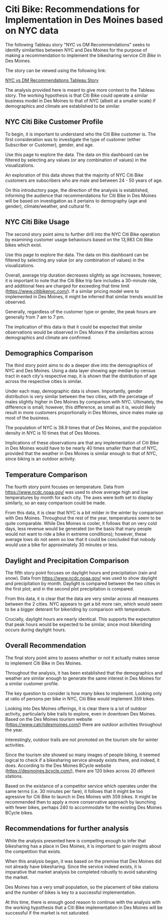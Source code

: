 # Citi Bike: Recommendations for Implementation in Des Moines based on NYC data
The following Tableau story "NYC vs DM Recommendations" seeks to identify similarities between NYC and Des Moines for the purpose of making a recommendation to implement the bikesharing service *Citi Bike* in Des Moines.

The story can be viewed using the following link:

[NYC vs DM Recommendations Tableau Story]("https://public.tableau.com/profile/karen.bennis#!/vizhome/BikesharingNYCandDesMoines/NYCvsDMRecommendations")

The analysis provided here is meant to give more context to the Tableau story. The working hypothesis is that Citi Bike could operate a similar business model in Des Moines to that of NYC (albeit at a smaller scale) if demographics and climate are established to be similar.

## NYC Citi Bike Customer Profile
To begin, it is important to understand who the Citi Bike customer is. The first consideration was to investigate the type of customer (either Subscriber or Customer), gender, and age.

Use this page to explore the data. The data on this dashboard can be filtered by selecting any values (or any combination of values) in the visualizations.

An exploration of this data shows that the majority of NYC Citi Bike customers are subscribers who are male and between 24 - 50 years of age.

On this introductory page, the direction of the analysis is established, informing the audience that recommendations for Citi Bike in Des Moines will be based on investigation as it pertains to demography (age and gender), climate/weather, and cultural fit.

## NYC Citi Bike Usage
The second story point aims to further drill into the NYC Citi Bike operation by examining customer usage behaviours based on the 13,983 Citi Bike bikes which exist.

Use this page to explore the data. The data on this dashboard can be filtered by selecting any value (or any combination of values) in the visualizations.

Overall, average trip duration decreases slightly as age increases; however, it is important to note that the Citi Bike trip fare includes a 30-minute ride, and additional fees are charged for exceeding that time limit (https://www.citibikenyc.com/). If a similar pricing model were to implemented in Des Moines, it might be inferred that similar trends would be observed.

Generally, regardless of the customer type or gender, the peak hours are generally from 7 am to 7 pm.

The implication of this data is that it could be expected that similar observations would be observed in Des Moines if the similarities across demographics and climate are confirmed.

## Demographics Comparison
The third story point aims to do a deeper dive into the demographics of NYC and Des Moines. Using a data layer showing age median by census tract in each city's respective map, it is shown that the distribution of age across the respective cities is similar.

Under each map, demographic data is shown. Importantly, gender distribution is very similar between the two cities, with the percetage of males slightly higher in Des Moines by comparison with NYC. Ultimately, the difference is small; however, this difference, as small as it is, would likely result in more customers proportionally in Des Moines, since males make up most of the business.

The population of NYC is 38.9 times that of Des Moines, and the population density in NYC is 10 times that of Des Moines.

Implications of these observations are that any implementation of Citi Bike in Des Moines would have to be nearly 40 times smaller than that of NYC, provided that the weather in Des Moines is similar enough to that of NYC, since biking is an outdoor activity.

## Temperature Comparison
The fourth story point focuses on temperature. Data from https://www.ncdc.noaa.gov/ was used to show average high and low temperatures by month for each city. The axes were both set to display similarly, so an easy comparison could be made.

From this data, it is clear that NYC is a bit milder in the winter by comparison with Des Moines. Throughout the rest of the year, temperatures seem to be quite comparable. While Des Moines is cooler, it follows that on very cold days, less revenue would be generated (on the basis that many people would not want to ride a bike in extreme conditions); however, these average lows do not seem so low that it could be concluded that nobody would use a bike for approximately 30 minutes or less.

## Daylight and Precipitation Comparison
The fifth story point focuses on daylight hours and precipitation (rain and snow). Data from https://www.ncdc.noaa.gov/ was used to show daylight and precipitation by month. Daylight is compared between the two cities in the first plot; and in the second plot precipitation is compared.

From this data, it is clear that the data are very similar across all measures between the 2 cities. NYC appears to get a bit more rain, which would seem to be a bigger deterant for bikeriding by comparison with temperature.

Crucially, daylight hours are nearly identical. This supports the expectation that peak hours would be expected to be similar, since most bikeriding occurs during daylight hours.

## Overall Recommendation
The final story point aims to assess whether or not it actually makes sense to implement Citi Bike in Des Moines.

Throughout the analysis, it has been established that the demographics and weather are similar enough to generate the same interest in Des Moines for a similar customer profile.

The key question to consider is how many bikes to implement. Looking only at ratio of persons per bike in NYC, Citi Bike would implement 359 bikes.

Looking into Des Moines offerings, it is clear there is a lot of outdoor activity, particularly bike trails to explore, even in downtown Des Moines. Based on the Des Moines tourism website (https://www.catchdesmoines.com/) there are outdoor activities throughout the year. 

Interestingly, outdoor trails are not promoted on the tourism site for winter activities.

Since the tourism site showed so many images of people biking, it seemed logical to check if a bikesharing service already exists there, and indeed, it does. According to the Des Moines BCycle website (https://desmoines.bcycle.com/), there are 120 bikes across 20 different stations.

Based on the existance of a competitor service which operates under the same terms (i.e. 30 minutes per fare), it follows that it might be too agressive for Citi Bike to launch in Des Moines with 359 bikes. It might be recommended then to apply a more conservative approach by launching with fewer bikes, perhaps 240 to accommodate for the existing Des Moines BCycle bikes.

## Recommendations for further analysis
While the analysis presented here is compelling enough to infer that bikesharing has a place in Des Moines, it is important to gain insights about the competition that exists.

When this analysis began, it was based on the premise that Des Moines did not already have bikesharing. Since the service indeed exists, it is imparative that market analysis be completed robustly to avoid saturating the market.

Des Moines has a very small population, so the placement of bike stations and the number of bikes is key to a successful implementation.

At this time, there is enough good reason to continue with the analysis with the working hypothesis that a Citi Bike implementation in Des Moines will be successful if the market is not saturated.